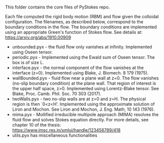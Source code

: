 This folder contains the core files of PyStokes repo.

Each file computed the rigid body motion (RBM) and flow given the colloidal configuration.
The filenames, as described below, correspond to the boundary conditions in the flow. The boundary conditions are implemented using an appropriate Green's function of Stokes flow. See details at: https://arxiv.org/abs/1910.00909


* unbounded.pyx - the fluid flow only vanishes at infinity. Implemented using Oseen tensor.
* periodic.pyx - Implemented using the Ewald sum of Oseen tensor. The box is of size L.
* interface.pyx - the normal component of the flow vanishes at the interface (z=0). Implemented using Blake, J. Biomech. 8 179 (1975).
* wallBounded.pyx - fluid flow near a plane wall at z=0. The flow vanishes (no-slip boundary condition) at the plane wall. That region of interest is the upper half space, z>0. Implemented using Lorentz-Blake tensor. See Blake, Proc. Camb. Phil. Soc. 70 303 (2017).
* twoWalls.pyx - two no-slip walls are at z=0 and z=H. The physical region is then `0<z<H'. Implemented using the approximate solution of Liron and Mochon. See Liron and Mochon, J. Eng. Math, 10 143 (1976).
* mima.pyx - Mollified irreducible multipole approach (MIMA) resolves the fluid flow and solves Stokes equation directly. For more details, see chapter 10 of the thesis: https://www.imsc.res.in/xmlui/handle/123456789/418 
* utils.pyx has miscellaneous functionalities

